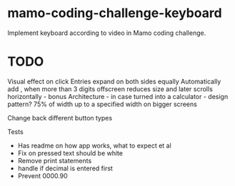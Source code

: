 # mamo-coding-challenge-keyboard
Implement keyboard according to video in Mamo coding challenge.

# TODO
Visual effect on click
Entries expand on both sides equally
Automatically add , when more than 3 digits
offscreen reduces size and later scrolls horizontally - bonus
Architecture - in case turned into a calculator - design pattern?
75% of width up to a specified width on bigger screens


Change back different button types

Tests
- Has readme on how app works, what to expect et al
- Fix on pressed text should be white
- Remove print statements
- handle if decimal is entered first
- Prevent 0000.90